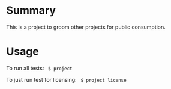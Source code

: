 # Summary

This is a project to groom other projects for public consumption.

# Usage

To run all tests:
<code>
$ project
</code>

To just run test for licensing:
<code>
$ project license
</code>
